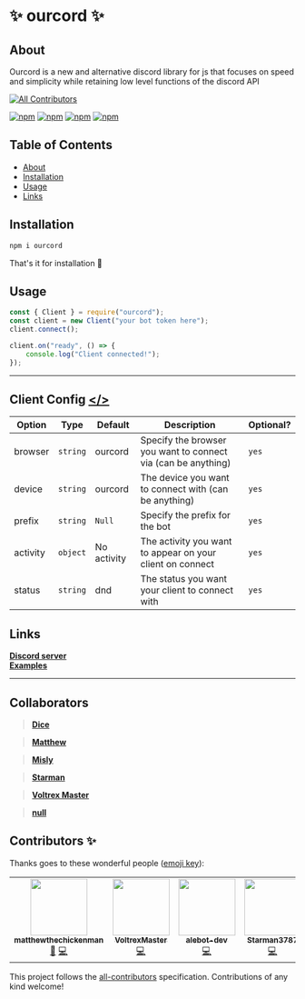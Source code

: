 # ✨ ourcord ✨


## About  

Ourcord is a new and alternative discord library for js that focuses on speed and simplicity while retaining low level functions of the discord API  


<!-- ALL-CONTRIBUTORS-BADGE:START - Do not remove or modify this section -->
[![All Contributors](https://img.shields.io/badge/all_contributors-6-orange.svg?style=flat-square)](#contributors-)
<!-- ALL-CONTRIBUTORS-BADGE:END -->

[![npm](https://img.shields.io/npm/v/ourcord?color=red&style=for-the-badge)](https://npmjs.com/package/ourcord)
[![npm](https://img.shields.io/bundlephobia/min/ourcord?color=red&style=for-the-badge)](https://npmjs.com/package/ourcord)
[![npm](https://img.shields.io/npm/dm/ourcord?color=red&style=for-the-badge)](https://npmjs.com/package/ourcord)
[![npm](https://img.shields.io/github/contributors/ourcord/ourcord?color=red&style=for-the-badge)](https://npmjs.com/package/ourcord)

## Table of Contents

- [About](#about)
- [Installation](#installation)
- [Usage](#usage)
- [Links](#links)


## Installation  

```cmd
npm i ourcord
```

That's it for installation 🎈

## Usage  

```js
const { Client } = require("ourcord");
const client = new Client("your bot token here");
client.connect();

client.on("ready", () => {
    console.log("Client connected!");
});
```  

---  

## Client Config  <a href="src/websocket.ts#L33"></></a>

| Option | Type | Default | Description | Optional? |
| --- | --- | --- | --- | --- |
| browser | `string` | ourcord | Specify the browser you want to connect via (can be anything) | `yes`
| device | `string` | ourcord | The device you want to connect with (can be anything) | `yes`
| prefix | `string` | `Null` | Specify the prefix for the bot | `yes`
| activity | `object` | No activity | The activity you want to appear on your client on connect | `yes`
| status | `string` | dnd | The status you want your client to connect with | `yes`

## Links

[__Discord server__](https://discord.gg/3yDQKDXXdk)  
[__Examples__](https://github.com/ourcord/examples)  

---

## Collaborators

> [**Dice**](https://github.com/alebot-dev)  

> [**Matthew**](https://github.com/matthewthechickenman)  

> [**Misly**](https://github.com/Misly16)  

> [**Starman**](https://github.com/Starman3787)

> [**Voltrex Master**](https://github.com/VoltrexMaster)

> [**null**](https://github.com/vierofernando)

## Contributors ✨

Thanks goes to these wonderful people ([emoji key](https://allcontributors.org/docs/en/emoji-key)):

<!-- ALL-CONTRIBUTORS-LIST:START - Do not remove or modify this section -->
<!-- prettier-ignore-start -->
<!-- markdownlint-disable -->
<table>
  <tr>
    <td align="center"><a href="https://animalbot.xyz "><img src="https://avatars2.githubusercontent.com/u/65732060?v=4" width="100px;" alt=""/><br /><sub><b>matthewthechickenman</b></sub></a><br /><a href="#ideas-matthewthechickenman" title="Ideas, Planning, & Feedback">🤔</a> <a href="https://github.com/ourcord/ourcord/commits?author=matthewthechickenman" title="Code">💻</a></td>
    <td align="center"><a href="https://github.com/VoltrexMaster"><img src="https://avatars1.githubusercontent.com/u/62040526?v=4" width="100px;" alt=""/><br /><sub><b>VoltrexMaster</b></sub></a><br /><a href="https://github.com/ourcord/ourcord/commits?author=VoltrexMaster" title="Code">💻</a></td>
    <td align="center"><a href="https://github.com/alebot-dev"><img src="https://avatars2.githubusercontent.com/u/65502847?v=4" width="100px;" alt=""/><br /><sub><b>alebot-dev</b></sub></a><br /><a href="https://github.com/ourcord/ourcord/commits?author=alebot-dev" title="Code">💻</a></td>
    <td align="center"><a href="https://github.com/Starman3787"><img src="https://avatars2.githubusercontent.com/u/30315137?v=4" width="100px;" alt=""/><br /><sub><b>Starman3787</b></sub></a><br /><a href="https://github.com/ourcord/ourcord/commits?author=Starman3787" title="Code">💻</a></td>
    <td align="center"><a href="http://misly.dev"><img src="https://avatars0.githubusercontent.com/u/60405462?v=4" width="100px;" alt=""/><br /><sub><b>Misly</b></sub></a><br /><a href="https://github.com/ourcord/ourcord/commits?author=Misly16" title="Code">💻</a> <a href="#design-Misly16" title="Design">🎨</a></td>
    <td align="center"><a href="https://discord.gg/HhAPkD8"><img src="https://avatars2.githubusercontent.com/u/60427892?v=4" width="100px;" alt=""/><br /><sub><b>null</b></sub></a><br /><a href="https://github.com/ourcord/ourcord/commits?author=vierofernando" title="Documentation">📖</a> <a href="https://github.com/ourcord/ourcord/commits?author=vierofernando" title="Code">💻</a></td>
  </tr>
</table>

<!-- markdownlint-enable -->
<!-- prettier-ignore-end -->
<!-- ALL-CONTRIBUTORS-LIST:END -->

This project follows the [all-contributors](https://github.com/all-contributors/all-contributors) specification. Contributions of any kind welcome!
